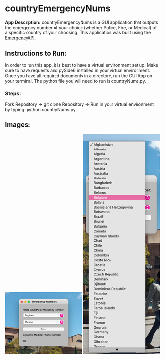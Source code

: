 # countryEmergencyNums

**App Description:** countryEmergencyNums is a GUI application that outputs the emergency number of your choice (whether Police, Fire, or Medical) of a specific country of your choosing. This application was built using the <a href="https://github.com/BalestraPatrick/EmergencyAPI">EmergencyAPI</a>.

## Instructions to Run:
In order to run this app, it is best to have a virtual environment set up. Make sure to have requests and pySide6 installed in your virtual environment. Once you have all required documents in a directory, run the GUI App on your terminal. The python file you will need to run is countryNums.py.

### Steps:
Fork Repository -> git clone Repository -> Run in your virtual environment by typing: python countryNums.py

## Images:
<img src="images/gui.jpeg" title="countryEmergencyNums GUI" width="250px"/>
<img src="images/guiChoices.jpeg" title="countryEmergencyNums GUI" width="250px"/>